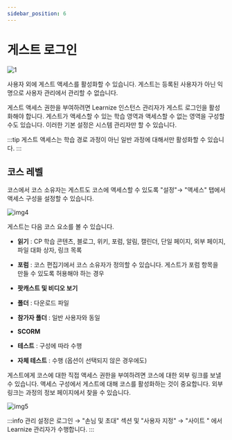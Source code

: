 ```yaml
---
sidebar_position: 6
---
```

# 게스트 로그인
![1](/user-img/login/login.png)


사용자 외에 게스트 액세스를 활성화할 수 있습니다. 게스트는 등록된 사용자가 아닌 익명으로 사용자 관리에서 관리할 수 없습니다.

게스트 액세스 권한을 부여하려면 Learnize 인스턴스 관리자가 게스트 로그인을 활성화해야 합니다. 게스트가 액세스할 수 있는 학습 영역과 액세스할 수 없는 영역을 구성할 수도 있습니다. 이러한 기본 설정은 시스템 관리자만 할 수 있습니다.

:::tip
게스트 액세스는 학습 경로 과정이 아닌 일반 과정에 대해서만 활성화할 수 있습니다.
:::

## 코스 레벨

코스에서 코스 소유자는 게스트도 코스에 액세스할 수 있도록 "설정"→ "액세스" 탭에서 액세스 구성을 설정할 수 있습니다.

![img4](/img/general/img4.png)

게스트는 다음 코스 요소를 볼 수 있습니다.

- **읽기**
    : CP 학습 콘텐츠, 블로그, 위키, 포럼, 알림, 캘린더, 단일 페이지, 외부 페이지, 파일 대화 상자, 링크 목록
    
- **포럼**
    : 코스 편집기에서 코스 소유자가 정의할 수 있습니다. 게스트가 포럼 항목을 만들 수 있도록 허용해야 하는 경우
    
- **팟캐스트 및 비디오 보기**

- **폴더**
    : 다운로드 파일
    
- **참가자 폴더**
    : 일반 사용자와 동일
    
- **SCORM**
    
- **테스트**
    : 구성에 따라 수행
    
- **자체 테스트**
    : 수행 (옵션이 선택되지 않은 경우에도)
    

게스트에게 코스에 대한 직접 액세스 권한을 부여하려면 코스에 대한 외부 링크를 보낼 수 있습니다. 액세스 구성에서 게스트에 대해 코스를 활성화하는 것이 중요합니다. 외부 링크는 과정의 정보 페이지에서 찾을 수 있습니다.

![img5](/img/general/img5.png)

:::info
관리 설정은 로그인 → "손님 및 초대" 섹션 및 "사용자 지정" → "사이트 " 에서 Learnize 관리자가 수행합니다.
:::